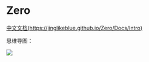 # Zero

[中文文档(https://jinglikeblue.github.io/Zero/Docs/Intro)](https://jinglikeblue.github.io/Zero/Docs/Intro)

思维导图：

![](https://upload-images.jianshu.io/upload_images/9825434-5b2cbadb82d86890.png?imageMogr2/auto-orient/strip%7CimageView2/2/w/1000/format/webp)
